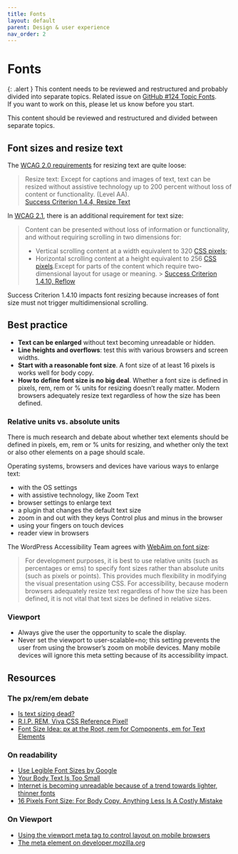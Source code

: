 ```yaml
---
title: Fonts
layout: default
parent: Design & user experience
nav_order: 2
---
```


# Fonts

{: .alert }
This content needs to be reviewed and restructured and probably divided into separate topics.
Related issue on [GitHub #124 Topic Fonts](https://github.com/wpaccessibility/wp-a11y-docs/issues/124).  
If you want to work on this, please let us know before you start.

This content should be reviewed and restructured and divided between separate topics.

## Font sizes and resize text

The [WCAG 2.0 requirements](https://www.w3.org/TR/UNDERSTANDING-WCAG20/visual-audio-contrast-scale.html) for resizing text are quite loose:

> Resize text: Except for captions and images of text, text can be resized without assistive technology up to 200 percent without loss of content or functionality. (Level AA).  
[Success Criterion 1.4.4, Resize Text](https://www.w3.org/WAI/WCAG21/Understanding/resize-text.html)

In [WCAG 2.1](https://www.w3.org/TR/WCAG21/), there is an additional requirement for text size:

> Content can be presented without loss of information or functionality, and without requiring scrolling in two dimensions for:
> - Vertical scrolling content at a width equivalent to 320 [CSS pixels](https://www.w3.org/WAI/WCAG21/Understanding/reflow.html#dfn-css-pixel);
> - Horizontal scrolling content at a height equivalent to 256 [CSS pixels](https://www.w3.org/WAI/WCAG21/Understanding/reflow.html#dfn-css-pixel).Except for parts of the content which require two-dimensional layout for usage or meaning.
    > [Success Criterion 1.4.10, Reflow](https://www.w3.org/WAI/WCAG21/Understanding/reflow.html)

Success Criterion 1.4.10 impacts font resizing because increases of font size must not trigger multidimensional scrolling.

## Best practice

- **Text can be enlarged** without text becoming unreadable or hidden.
- **Line heights and overflows**: test this with various browsers and screen widths.
- **Start with a reasonable font size**. A font size of at least 16 pixels is works well for body copy.
- **How to define font size is no big deal**. Whether a font size is defined in pixels, rem, rem or % units for resizing doesn’t really matter. Modern browsers adequately resize text regardless of how the size has been defined.

### Relative units vs. absolute units

There is much research and debate about whether text elements should be defined in pixels, em, rem or % units for resizing, and whether only the text or also other elements on a page should scale.

Operating systems, browsers and devices have various ways to enlarge text:

- with the OS settings
- with assistive technology, like Zoom Text
- browser settings to enlarge text
- a plugin that changes the default text size
- zoom in and out with they keys Control plus and minus in the browser
- using your fingers on touch devices
- reader view in browsers

The WordPress Accessibility Team agrees with [WebAim on font size](http://webaim.org/techniques/fonts/#font_size):

> For development purposes, it is best to use relative units (such as percentages or ems) to specify font sizes rather than absolute units (such as pixels or points). This provides much flexibility in modifying the visual presentation using CSS. For accessibility, because modern browsers adequately resize text regardless of how the size has been defined, it is not vital that text sizes be defined in relative sizes.

### Viewport

- Always give the user the opportunity to scale the display.
- Never set the viewport to user-scalable=no; this setting prevents the user from using the browser’s zoom on mobile devices. Many mobile devices will ignore this meta setting because of its accessibility impact.

## Resources

### The px/rem/em debate

- [Is text sizing dead?](https://alastairc.ac/2017/11/is-text-sizing-dead/)
- [R.I.P. REM, Viva CSS Reference Pixel!](https://mindtheshift.wordpress.com/2015/04/02/r-i-p-rem-viva-css-reference-pixel/)
- [Font Size Idea: px at the Root, rem for Components, em for Text Elements](https://css-tricks.com/rems-ems/)

### On readability

- [Use Legible Font Sizes by Google](https://developers.google.com/speed/docs/insights/UseLegibleFontSizes)
- [Your Body Text Is Too Small](https://blog.marvelapp.com/body-text-small/)
- [Internet is becoming unreadable because of a trend towards lighter, thinner fonts](http://www.telegraph.co.uk/science/2016/10/23/internet-is-becoming-unreadable-because-of-a-trend-towards-light/)
- [16 Pixels Font Size: For Body Copy. Anything Less Is A Costly Mistake](https://www.smashingmagazine.com/2011/10/16-pixels-body-copy-anything-less-costly-mistake/)

### On Viewport

- [Using the viewport meta tag to control layout on mobile browsers](https://developer.mozilla.org/en-US/docs/Web/HTML/Viewport_meta_tag)
- [The meta element on developer.mozilla.org](https://developer.mozilla.org/en-US/docs/Web/HTML/Element/meta)




